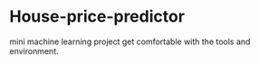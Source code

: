 # House-price-predictor
mini machine learning project get comfortable with the tools and environment.
